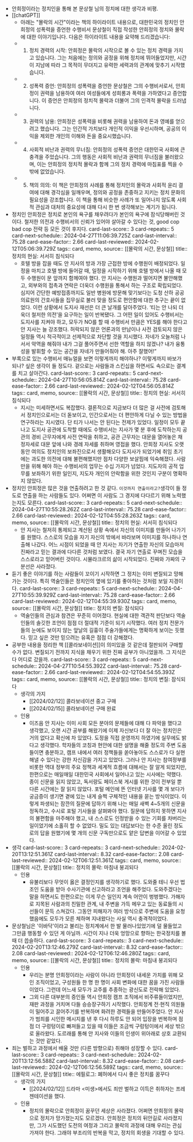 - 안희정이라는 정치인을 통해 본 문상철 님의 정치에 대한 생각과 비평.
- [[chatGPT]]
	- 아래는 "몰락의 시간"이라는 책의 하이라이트 내용으로, 대한민국의 정치인 안희정의 성폭력을 증언한 수행비서 문상철이 직접 작성한 안희정의 정치와 몰락에 대한 이야기입니다. 다음은 하이라이트 내용을 요약해 드리겠습니다:
	- 1. 정치 경력의 시작: 안희정은 몰락의 시작으로 볼 수 있는 정치 경력을 가지고 있습니다. 그는 처음에는 정의와 공정을 위해 정치에 뛰어들었지만, 시간이 지남에 따라 그 목적이 무뎌지고 유력한 세력과의 관계에 맞추기 시작했습니다.
	- 2. 성폭력 증언: 안희정의 성폭력을 증언한 문상철은 그의 수행비서로서, 안희정이 권력을 남용하여 여러 여성들에게 성희롱과 폭력을 가하였다고 증언합니다. 이 증언은 안희정의 정치적 몰락과 더불어 그의 인격적 몰락을 드러냅니다.
	- 3. 권력의 남용: 안희정은 성폭력을 비롯해 권력을 남용하여 돈과 영예를 얻으려고 했습니다. 그는 인간적 가치보다 개인적 이익을 우선시하며, 공공의 이익을 제외한 개인의 이해와 돈을 중요시했습니다.
	- 4. 사회적 비난과 권력의 무너짐: 안희정의 성폭력 증언은 대한민국 사회에 큰 충격을 주었습니다. 그의 행동은 사회적 비난과 권력의 무너짐을 불러왔으며, 이는 안희정의 정치적 몰락과 함께 그의 정치 경력에 마침표를 찍을 수밖에 없었습니다.
	- 5. 책의 의의: 이 책은 안희정의 사례를 통해 정치인의 몰락과 사회적 윤리 결여에 대해 경각심을 일깨우며, 정의와 공정을 존중하고 지키는 정치 문화의 필요성을 강조합니다. 이 책을 통해 비슷한 사례가 또 일어나지 않도록 사회적 관심과 대처의 중요성에 대해 다시 한 번 생각해보는 계기가 됩니다.
- 정치인 안희정은 정치로 본인의 욕구를 채우려다가 본인의 욕구에 잠식당해버린 것이다. 철저한 의전과 수행비서의 신뢰가 있어야 살아갈 수 있다는 것, good cop bad cop 전략 등 모든 것이 후지다.
  card-last-score:: 3
  card-repeats:: 5
  card-next-schedule:: 2024-04-27T11:06:39.725Z
  card-last-interval:: 75.28
  card-ease-factor:: 2.66
  card-last-reviewed:: 2024-02-12T05:06:39.729Z
  tags:: card, memo,
  source:: [[몰락의 시간, 문상철]]
  title:: 정치의 현실: 서서히 침식되다
	- 호텔 방을 잡을 때도 안 지사의 방과 가장 근접한 방에 수행원이 배정되었다. 일정을 마치고 호텔 방에 들어갈 때, 일정을 시작하기 위해 호텔 방에서 나올 때 모두 수행원이 문 앞까지 함께여야 했다. 안 지사는 수행원과 떨어지면 불안해했고, 외부와의 접촉과 연락은 더욱더 수행원을 통해서 하는 구조로 확립되었다. 심지어 간단한 예방접종까지도 일반 병원에 방문해 맞기보다는 도청 산하 공공의료원의 간호사들을 집무실로 불러 맞을 정도로 편안함에 대한 추구는 끝이 없었다.
	  이런 상황에서 도지사 재선은 더 큰 날개를 달아주었다. ‘티는 안 나되 더욱더 철저한 의전’을 요구하는 일이 반복됐다. 그 어떤 일이 있어도 수행비서는 도지사를 지켜야 하고, 모두가 NO를 할 때 수행비서 만큼은 YES를 해야 한다고 안 지사는 늘 강조했다. 허락되지 않은 언론과의 만남이나 사전 검토되지 않은 일정들 역시 적극적이고 선제적으로 차단할 것을 지시했다.
	  자네가 오늘처럼 나서서 악역을 해줘야 내가 그걸 풀어주면서 선한 역할을 하지 않겠나? 내가 융통성을 발휘할 수 있는 공간을 자네가 만들어줘야 해. 아주 잘했어!”
- 부록으로 있는 수행비서 매뉴얼을 보면 이렇게까지 해야하나? 이렇게까지 바보가 되나? 싶은 생각이 들 정도다. 겉으로는 사람들과 스킨십을 하면서도 속으로는 결계를 치고 살아간다.
  card-last-score:: 3
  card-repeats:: 5
  card-next-schedule:: 2024-04-27T10:56:05.814Z
  card-last-interval:: 75.28
  card-ease-factor:: 2.66
  card-last-reviewed:: 2024-02-12T04:56:05.814Z
  tags:: card, memo,
  source:: [[몰락의 시간, 문상철]]
  title:: 정치의 현실: 서서히 침식되다
	- 지시는 미세하면서도 복잡했다. 결론적으로 지금보다 더 많은 걸 사전에 검토해서 정치인으로서는 더 돋보이고, 인간으로서는 더 편안하게 다닐 수 있는 방법을 연구하라는 지시였다. 단 티가 나서는 안 된다는 전제가 있었다.
	  일정이 모두 끝나고 도지사 공관에 도착할 때에도 수행비서는 지사가 몇 분 후에 도착하는지 공관의 경비 근무자에게 사전 연락을 취하고, 공관 근무자는 대문을 열어놓은 채 정자세로 대문 앞에 나와 경례 자세를 취하며 영접을 했다.
	  안희정 지사도 오랫동안 여의도 정치인의 보좌진으로서 생활해오다 도지사가 되었기에 취임 초기에는 과도한 의전에 대해 불편해했지만 점차 다양한 보살핌에 익숙해졌다.
	  사람만을 위해 해야 하는 수행비서의 업무는 수십 가지가 넘었다. 지도자의 공적 업무를 보좌하기 위한 일인지, 지도자 개인의 안락함을 위한 것인지 구분이 명확하지 않았다.
- 정치인 안희정은 많은 것을 연출하려고 한 것 같다. `이것까지 연출이라고?`생각이 들 정도로 연출을 하는 사람들도 있다. 어쩌면 이 사람도 그 경지에 다다르기 위해 노력했는지도 모른다.
  card-last-score:: 3
  card-repeats:: 5
  card-next-schedule:: 2024-04-27T10:55:28.262Z
  card-last-interval:: 75.28
  card-ease-factor:: 2.66
  card-last-reviewed:: 2024-02-12T04:55:28.263Z
  tags:: card, memo,
  source:: [[몰락의 시간, 문상철]]
  title:: 정치의 현실: 서서히 침식되다
	- 안 지사는 철저히 통제되고 계산된 상황 속에서 자신의 이미지를 만들어 나가기를 원했다. 스스로의 모습을 자기 자신의 밖에서 바라보며 이미지를 하나하나 연출해 나갔다. 어느 시점이 되었을 때 안 지사는 자기가 연출한 자신의 모습마저 진짜라고 믿는 결과에 다다른 것처럼 보였다. 결국 자기 연출로 꾸며진 모습을 스스로라고 믿어버린 것이다. 시뮬라크르의 삶이 시작되었다. 진짜와 가짜의 구분선은 사라졌다.
- 듣기 좋은 이야기를 하는 사람들이 꼬이기 시작하면 그 정치는 이미 변질되고 망해가는 것이다. 특히 역술인들은 정치인의 옆에 있기를 좋아하는 것처럼 보일 지경이다. 
  card-last-score:: 3
  card-repeats:: 5
  card-next-schedule:: 2024-04-27T10:55:39.929Z
  card-last-interval:: 75.28
  card-ease-factor:: 2.66
  card-last-reviewed:: 2024-02-12T04:55:39.930Z
  tags:: card, memo,
  source:: [[몰락의 시간, 문상철]]
  title:: 정치의 변질: 잠식되다
	- 역술인들의 관심과 참견은 꾸준히 이어졌다. 현실에 대한 객관적 판단보다 역술인들의 솔깃한 조언이 점점 더 절대적 기준이 되기 시작했다. 여러 정치 전문가들의 눈에도 보이지 않는 앞날의 길흉이 주술가들에게는 명확하게 보이는 듯했다. 믿고 싶은 것만 믿으려는 유혹은 점점 더 강해졌다.
- 공부한 내용을 정리한 책 [[콜라보네이션]]이 의미있을 것 같은데 절판되어 구매할 수가 없다. 변질되기 전까지 지식을 채우기 위한 진짜 공부가 아니었을까. 그 지식은 다 어디로 갔을까. 
  card-last-score:: 3
  card-repeats:: 5
  card-next-schedule:: 2024-04-27T10:54:55.392Z
  card-last-interval:: 75.28
  card-ease-factor:: 2.66
  card-last-reviewed:: 2024-02-12T04:54:55.393Z
  tags:: card, memo,
  source:: [[몰락의 시간, 문상철]]
  title:: 정치의 변질: 잠식되다
	- 생각의 가지
		- [[2024/02/12]] 콜라보네이션 중고 구매
		- [[2024/02/15]] 콜라보네이션 구매 완료
	- 인용
		- 이즈음 안 지사는 이미 사회 모든 분야의 문제들에 대해 다 파악을 했다고 생각했고, 오랜 시간 공부를 해왔기에 이제 자신보다 더 잘 아는 정치인은 거의 없다고 확신에 차 있었다. 도정을 직접 운영까지 하였기에 실무에도 밝다고 생각했다. 학자들의 코칭과 현안에 대한 설명을 해줄 정도의 주변 도움들이면 충분하고, 캠프 내에서 여러 정책들을 쏟아놓아도 스스로가 다 실현해낼 수 있다는 강한 자신감을 가지고 있었다.
		  그러나 안 지사는 참여정부를 비롯한 역대 정부의 주요 정책과 세계적 흐름에 대해서는 잘 알게 되었지만, 한편으로는 매일매일 대한민국 사회에서 일어나고 있는 시사에는 약했다. 종이 신문을 읽지 않았고, 독서량도 페이스북 게시를 위한 것이 전부일 뿐 다른 시간에는 잘 읽지 않았다. 포털 메인에 뜬 인터넷 기사를 몇 개 보다가 궁금증이 생기면 곁에 있는 내게 슬쩍 구체적인 내용을 묻는 방식이었다.
		  이렇게 파생되는 잠깐의 질문에 답하기 위해 나는 매일 새벽 4~5개의 신문을 정독하고, 수시로 포털 기사들을 살펴봐야 했다. 질문에 답하지 못하면 지사의 불편함을 마주해야 했고, 내 스스로도 인정받을 수 있는 기회를 차버리는 일이었기에 소홀히 할 수 없었다. 밀도 있는 대답보다는 한 수준 올린 정도로의 답을 원했기에 몇 개의 신문 구독만으로도 얕은 답변을 이어갈 수 있었다.
- 생각 
  card-last-score:: 3
  card-repeats:: 3
  card-next-schedule:: 2024-02-20T13:12:51.361Z
  card-last-interval:: 8.32
  card-ease-factor:: 2.08
  card-last-reviewed:: 2024-02-12T06:12:51.361Z
  tags:: card, memo,
  source:: [[몰락의 시간, 문상철]]
  title:: 정치의 몰락: 마침내 붕괴되다
	- 인용
		- 유불리보다 무엇이 옳은 결정인지를 생각하기로 했다. 도와줄 테니 우선 법조인 도움을 받아 수사기관에 신고하라고 조언을 해주었다. 도와주겠다는 말을 하면서도 한편으로는 이게 무슨 일인지 계속 어안이 벙벙했다. 가해자로 지목된 사람과의 친밀한 관계, 내 주변을 가득 메우고 있는 동료들의 시선들이 문득 스쳐갔다. 그동안 피해자가 여러 방식으로 주변에 도움을 요청했음에도 모두가 모른 체하며 지내왔다는 사실 역시 충격적이었다.
- 문상철님은 '이바닥'이라고 불리는 정치계에서 한 발 물러나있었기에 덜 물들었고 그만큼 행동할 수 있던 게 아닐까. 시간이 지나 더욱 엉망으로 향하는 한국정치를 볼 때 더 씁슬하다.
  card-last-score:: 3
  card-repeats:: 3
  card-next-schedule:: 2024-02-20T13:12:46.279Z
  card-last-interval:: 8.32
  card-ease-factor:: 2.08
  card-last-reviewed:: 2024-02-12T06:12:46.280Z
  tags:: card, memo,
  source:: [[몰락의 시간, 문상철]]
  title:: 정치의 몰락: 마침내 붕괴되다
	- 인용
		- 우리는 분명 안희정이라는 사람이 아니라 안희정이 내세운 가치를 위해 모인 조직이었고, 구성원들 한 명 한 명이 사회 변화에 대한 꿈을 가진 사람들이었다. 그런데 어느새 모두가 교주를 추종하는 광신도로 전락해 있었다.
		- 그외 다른 대부분의 증인들 역시 안희정 캠프 조직에서 비주류들이었지만, 재판 과정을 거치며 다들 승승장구하기 시작했다. 안희정계 전·현직 의원들이 밀어주고 끌어주기를 반복하며 화려한 경력들을 만들어주었다. 안 지사가 범죄를 시인한 메시지를 낸 후 다시 하루도 안 되어 입장을 번복하며 점점 더 구렁텅이로 빠져들고 있을 때 이들은 조금씩 구렁텅이에서 세상 밖으로 올라왔다. 도르래를 통해 안 지사와 이들의 인생이 위아래로 상호 교환되는 것만 같았다.
- 죄는 벌하고 과정에서 배울 것만 (다른 방향으로) 취해야 성장할 수 있다. 
  card-last-score:: 3
  card-repeats:: 3
  card-next-schedule:: 2024-02-20T13:12:56.588Z
  card-last-interval:: 8.32
  card-ease-factor:: 2.08
  card-last-reviewed:: 2024-02-12T06:12:56.589Z
  tags:: card, memo,
  source:: [[몰락의 시간, 문상철]]
  title:: 에필로그: 폐허에서 다시 좋은 정치를 꿈꾸다
	- 생각의 가지
		- [[2024/02/12]] 드라마 <미생>에서도 죄만 벌하고 이득은 취하자는 프레젠테이션을 했다.
	- 인용
		- 정치의 몰락으로 안희정이 꿈꾸던 세상은 사라졌다. 어쩌면 안희정의 몰락으로 정치가 망가졌는지도 모르겠다. 안희정은 정치의 뒤안길로 사라졌지만, 그가 시도했던 도전의 여정과 그리고 몰락의 과정에 대해 우리는 관심 가져야 한다. 그래야 부조리의 반복을 막고, 정치의 회생을 기대할 수 있다.